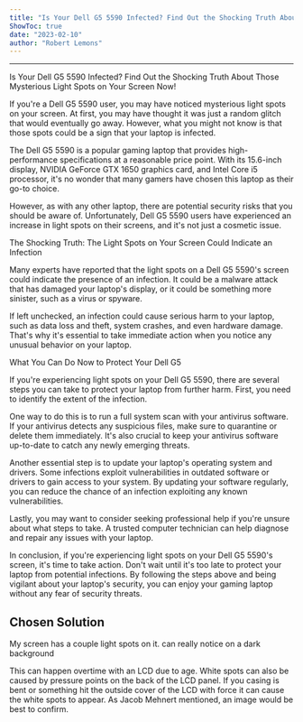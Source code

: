 ```yaml
---
title: "Is Your Dell G5 5590 Infected? Find Out the Shocking Truth About Those Mysterious Light Spots on Your Screen Now!"
ShowToc: true 
date: "2023-02-10"
author: "Robert Lemons"
---
```

*****
Is Your Dell G5 5590 Infected? Find Out the Shocking Truth About Those Mysterious Light Spots on Your Screen Now!

If you're a Dell G5 5590 user, you may have noticed mysterious light spots on your screen. At first, you may have thought it was just a random glitch that would eventually go away. However, what you might not know is that those spots could be a sign that your laptop is infected.

The Dell G5 5590 is a popular gaming laptop that provides high-performance specifications at a reasonable price point. With its 15.6-inch display, NVIDIA GeForce GTX 1650 graphics card, and Intel Core i5 processor, it's no wonder that many gamers have chosen this laptop as their go-to choice.

However, as with any other laptop, there are potential security risks that you should be aware of. Unfortunately, Dell G5 5590 users have experienced an increase in light spots on their screens, and it's not just a cosmetic issue.

The Shocking Truth: The Light Spots on Your Screen Could Indicate an Infection

Many experts have reported that the light spots on a Dell G5 5590's screen could indicate the presence of an infection. It could be a malware attack that has damaged your laptop's display, or it could be something more sinister, such as a virus or spyware.

If left unchecked, an infection could cause serious harm to your laptop, such as data loss and theft, system crashes, and even hardware damage. That's why it's essential to take immediate action when you notice any unusual behavior on your laptop.

What You Can Do Now to Protect Your Dell G5

If you're experiencing light spots on your Dell G5 5590, there are several steps you can take to protect your laptop from further harm. First, you need to identify the extent of the infection.

One way to do this is to run a full system scan with your antivirus software. If your antivirus detects any suspicious files, make sure to quarantine or delete them immediately. It's also crucial to keep your antivirus software up-to-date to catch any newly emerging threats.

Another essential step is to update your laptop's operating system and drivers. Some infections exploit vulnerabilities in outdated software or drivers to gain access to your system. By updating your software regularly, you can reduce the chance of an infection exploiting any known vulnerabilities.

Lastly, you may want to consider seeking professional help if you're unsure about what steps to take. A trusted computer technician can help diagnose and repair any issues with your laptop.

In conclusion, if you're experiencing light spots on your Dell G5 5590's screen, it's time to take action. Don't wait until it's too late to protect your laptop from potential infections. By following the steps above and being vigilant about your laptop's security, you can enjoy your gaming laptop without any fear of security threats.


## Chosen Solution
 My screen has a couple light spots on it. can really notice on a dark background

 This can happen overtime with an LCD due to age. White spots can also be caused by pressure points on the back of the LCD panel. If you casing is bent or something hit the outside cover of the LCD with force it can cause the white spots to appear.  As Jacob Mehnert mentioned, an image would be best to confirm.




